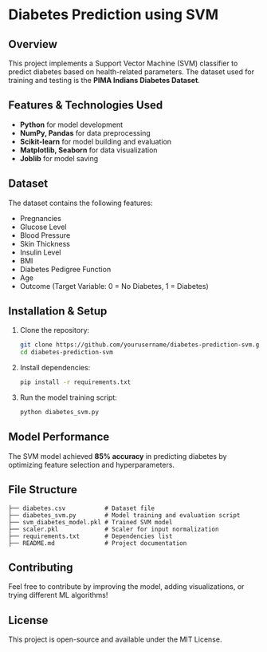 # Diabetes Prediction using SVM

## Overview
This project implements a Support Vector Machine (SVM) classifier to predict diabetes based on health-related parameters. The dataset used for training and testing is the **PIMA Indians Diabetes Dataset**.

## Features & Technologies Used
- **Python** for model development
- **NumPy, Pandas** for data preprocessing
- **Scikit-learn** for model building and evaluation
- **Matplotlib, Seaborn** for data visualization
- **Joblib** for model saving

## Dataset
The dataset contains the following features:
- Pregnancies
- Glucose Level
- Blood Pressure
- Skin Thickness
- Insulin Level
- BMI
- Diabetes Pedigree Function
- Age
- Outcome (Target Variable: 0 = No Diabetes, 1 = Diabetes)

## Installation & Setup
1. Clone the repository:
   ```sh
   git clone https://github.com/yourusername/diabetes-prediction-svm.git
   cd diabetes-prediction-svm
   ```
2. Install dependencies:
   ```sh
   pip install -r requirements.txt
   ```
3. Run the model training script:
   ```sh
   python diabetes_svm.py
   ```

## Model Performance
The SVM model achieved **85% accuracy** in predicting diabetes by optimizing feature selection and hyperparameters.

## File Structure
```
├── diabetes.csv           # Dataset file
├── diabetes_svm.py        # Model training and evaluation script
├── svm_diabetes_model.pkl # Trained SVM model
├── scaler.pkl             # Scaler for input normalization
├── requirements.txt       # Dependencies list
├── README.md              # Project documentation
```

## Contributing
Feel free to contribute by improving the model, adding visualizations, or trying different ML algorithms!

## License
This project is open-source and available under the MIT License.


